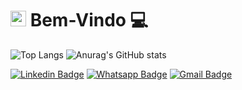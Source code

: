  # <img src="https://media.giphy.com/media/hvRJCLFzcasrR4ia7z/giphy.gif" width="25px"> Bem-Vindo  💻  


![Top Langs](https://github-readme-stats.vercel.app/api/top-langs/?username=cleberlucas&theme=tokyonight)
![Anurag's GitHub stats](https://github-readme-stats.vercel.app/api?username=cleberlucas&show_icons=true&theme=tokyonight)

[![Linkedin Badge](https://img.shields.io/badge/LinkedIn-0077B5?style=for-the-badge&logo=linkedin&logoColor=white&link=https://www.linkedin.com/in/cleber-lucas-599bb11b2/)](https://www.linkedin.com/in/cleber-lucas-599bb11b2/)
[![Whatsapp Badge](https://img.shields.io/badge/WhatsApp-25D366?style=for-the-badge&logo=whatsapp&logoColor=white&link=https://api.whatsapp.com/send?phone=5535997518278)](https://api.whatsapp.com/send?phone=5535997518278)
[![Gmail Badge](https://img.shields.io/badge/Gmail-D14836?style=for-the-badge&logo=gmail&logoColor=white&link=https://mail.google.com/mail/u/?authuser=clebersiber@gmail.com)](https://mail.google.com/mail/u/?authuser=clebersiber@gmail.com)



